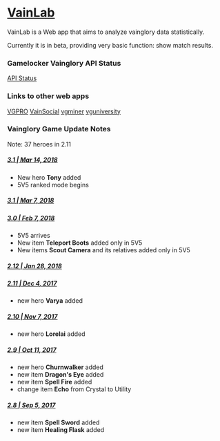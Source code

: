 # [VainLab](https://vainlab.gitshell.net)

VainLab is a Web app that aims to analyze vainglory data statistically.

Currently it is in beta, providing very basic function:
show match results.


### Gamelocker Vainglory API Status
[API Status](http://gamelocker.unite.gg)


### Links to other web apps
[VGPRO](http://vgpro.gg/)
[VainSocial](https://vainsocial.com/)
[vgminer](http://www.vgminer.com/)
[vguniversity](https://vgu.herokuapp.com/index.html)


### Vainglory Game Update Notes
Note: 37 heroes in 2.11

##### [3.1 | Mar 14, 2018](https://www.vainglorygame.com/news/update-3-1-notes-play-tony-5v5-ranked-draft/)
- New hero **Tony** added
- 5V5 ranked mode begins
##### [3.1 | Mar 7, 2018](https://www.vainglorygame.com/news/update-3-1-hero-item-balance-changes/)
##### [3.0 | Feb 7, 2018](https://www.vainglorygame.com/news/update-3-0-notes-play-vainglory-5v5-sovereigns-rise-now/)
- 5V5 arrives
- New item **Teleport Boots** added only in 5V5
- New items **Scout Camera** and its relatives added only in 5V5
##### [2.12 | Jan 28, 2018](https://www.vainglorygame.com/news/update-2-12-notes-5v5-early-access-skins-system-overhaul/)
##### [2.11 | Dec 4, 2017](https://www.vainglorygame.com/news/update-2-11-varya-notes-become-lightning-incarnate/)
- new hero **Varya** added
##### [2.10 | Nov 7, 2017](https://www.vainglorygame.com/news/update-2-10-lorelai-notes-make-enemies-fish-food/#Items)
- new hero **Lorelai** added
##### [2.9  | Oct 11, 2017](https://www.vainglorygame.com/news/update-2-9-churnwalker-notes-new-items-crystal-rework/)
- new hero **Churnwalker** added
- new item **Dragon's Eye** added
- new item **Spell Fire** added
- change item **Echo** from Crystal to Utility
##### [2.8  | Sep 5, 2017](https://www.vainglorygame.com/news/update-2-8-autumn-notes-new-items-explosive-action/)
- new item **Spell Sword** added
- new item **Healing Flask** added
